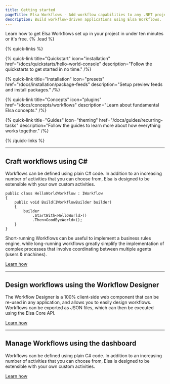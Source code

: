 ```yaml
---
title: Getting started
pageTitle: Elsa Workflows - Add workflow capabilities to any .NET project.
description: Build workflow-driven applications using Elsa Workflows.
---
```


Learn how to get Elsa Workflows set up in your project in under ten minutes or it's free. {% .lead %}

{% quick-links %}

{% quick-link title="Quickstart" icon="installation" href="/docs/quickstarts/hello-world-console" description="Follow the quickstarts to get started in no time." /%}

{% quick-link title="Installation" icon="presets" href="/docs/installation/package-feeds" description="Setup preview feeds and install packages." /%}

{% quick-link title="Concepts" icon="plugins" href="/docs/concepts/workflows" description="Learn about fundamental Elsa concepts." /%}

{% quick-link title="Guides" icon="theming" href="/docs/guides/recurring-tasks" description="Follow the guides to learn more about how everything works together." /%}

{% /quick-links %}

---

## Craft workflows using C#

Workflows can be defined using plain C# code. In addition to an increasing number of activities that you can choose from, Elsa is designed to be extensible with your own custom activities.

```clike
public class HelloWorldWorkflow : IWorkflow
{
    public void Build(IWorkflowBuilder builder)
    {
        builder
            .StartWith<HelloWorld>()
            .Then<GoodByeWorld>();
    }
}
```

Short-running Workflows can be useful to implement a business rules engine, while long-running workflows greatly simplify the implementation of complex processes that involve coordinating between multiple agents (users & machines).

[Learn how](/docs/quickstarts/hello-world-console)

---

## Design workflows using the Workflow Designer

The Workflow Designer is a 100% client-side web component that can be re-used in any application, and allows you to easily design workflows. Workflows can be exported as JSON files, which can then be executed using the Elsa Core API.

[Learn how](/docs/quickstarts/elsa-dashboard-and-server)

---

## Manage Workflows using the dashboard

Workflows can be defined using plain C# code. In addition to an increasing number of activities that you can choose from, Elsa is designed to be extensible with your own custom activities.

[Learn how](/docs/quickstarts/elsa-dashboard-and-server)